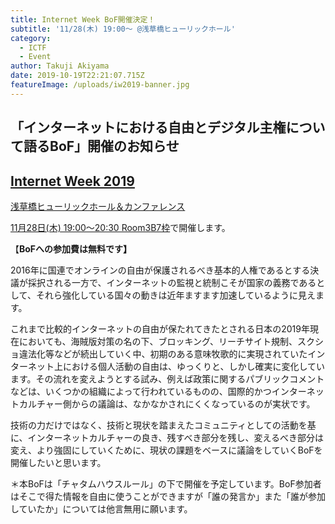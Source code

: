 ```yaml
---
title: Internet Week BoF開催決定！
subtitle: '11/28(木) 19:00～ @浅草橋ヒューリックホール'
category:
  - ICTF
  - Event
author: Takuji Akiyama
date: 2019-10-19T22:21:07.715Z
featureImage: /uploads/iw2019-banner.jpg
---
```

## 「インターネットにおける自由とデジタル主権について語るBoF」開催のお知らせ

## [Internet Week 2019](https://www.nic.ad.jp/iw2019/)

[浅草橋ヒューリックホール＆カンファレンス](http://www.hulic-hall.com)

[11月28日(木) 19:00～20:30 Room3](https://www.nic.ad.jp/iw2019/program/all/#28)[B7枠](https://www.nic.ad.jp/iw2019/program/b7/)で開催します。

【**BoFへの参加費は無料です】**

2016年に国連でオンラインの自由が保護されるべき基本的人権であるとする決議が採択される一方で、インターネットの監視と統制こそが国家の義務であるとして、それら強化している国々の動きは近年ますます加速しているように見えます。

これまで比較的インターネットの自由が保たれてきたとされる日本の2019年現在においても、海賊版対策の名の下、ブロッキング、リーチサイト規制、スクショ違法化等などが続出していく中、初期のある意味牧歌的に実現されていたインターネット上における個人活動の自由は、ゆっくりと、しかし確実に変化しています。その流れを変えようとする試み、例えば政策に関するパブリックコメントなどは、いくつかの組織によって行われているものの、国際的かつインターネットカルチャー側からの議論は、なかなかされにくくなっているのが実状です。

技術の力だけではなく、技術と現状を踏まえたコミュニティとしての活動を基に、インターネットカルチャーの良き、残すべき部分を残し、変えるべき部分は変え、より強固にしていくために、現状の課題をベースに議論をしていくBoFを開催したいと思います。

＊本BoFは「チャタムハウスルール」の下で開催を予定しています。BoF参加者はそこで得た情報を自由に使うことができますが「誰の発言か」また「誰が参加していたか」については他言無用に願います。
